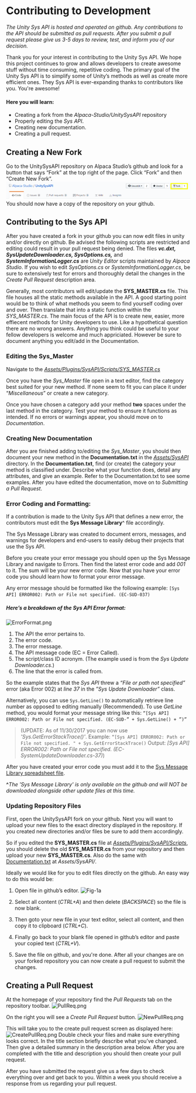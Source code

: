 # Contributing to Development
_The Unity Sys API is hosted and operated on github. Any contributions to the API should be submitted as pull requests. After you submit a pull request please give us 3-5 days to review, test, and inform you of our decision._

Thank you for your interest in contributing to the Unity Sys API. We hope this project continues to grow and allows developers to create awesome stuff without time consuming, repetitive coding. The primary goal of the Unity Sys API is to simplify some of Unity’s methods as well as create more efficient ones. They Sys API is ever-expanding thanks to contributors like you. You're awesome!

#### Here you will learn:
* Creating a fork from the _Alpaca-Studio/UnitySysAPI_ repository 
* Properly editing the _Sys API_.
* Creating new documentation.
* Creating a pull request.

## Creating a New Fork
Go to the UnitySysAPI repository on Alpaca Studio’s github and look for a button that says “Fork” at the top right of the page. 
Click “Fork” and then “Create New Fork”. 
![Fork.png](/Documentation/Images/Fork.png)
You should now have a copy of the repository on your github.

## Contributing to the Sys API
After you have created a fork in your github you can now edit files in unity and/or directly on github. Be advised the following scripts are restricted and editing could result in your pull request being denied.
The files _**vc.dxt, SysUpdateDownloader.cs, SysOptions.cs,**_ and _**SystemInformationLogger.cs**_ are _Unity Editor_ scripts maintained by _Alpaca Studio_. If you wish to edit _SysOptions.cs_ or _SystemInformationLogger.cs_, be sure to extensively test for errors and thoroughly detail the changes in the _Create Pull Request_ description area.

Generally, most contributors will edit/update the **SYS_MASTER.cs** file. This file houses all the static methods available in the API. A good starting point would be to think of what methods you seem to find yourself coding over and over. Then translate that into a static function within the *SYS_MASTER.cs*. The main focus of the API is to create new, easier, more effiecent methods for Unity developers to use. 
Like a hypothetical question there are no wrong answers. Anything you think could be useful to your fellow developers is welcome and much appriciated. However be sure to document anything you edit/add in the Documentation.


### Editing the Sys_Master
Navigate to the [*Assets/Plugins/SysAPI/Scripts/SYS_MASTER.cs*](UnitySysAPI/Source/Assets/Plugins/SysAPI/Scripts/SYS_MASTER.cs)

Once you have the *Sys_Master* file open in a text editor, find the category best suited for your new method. If none seem to fit you can place it under “*Miscellaneous*” or create a new category.

Once you have chosen a category add your method **two** spaces under the last method in the category.
Test your method to ensure it functions as intended. If no errors or warnings appear, you should move on to *Documentation*.


### Creating New Documentation
After you are finished adding to/editing the *Sys_Master*, you should then document your new method in the **Documentation.txt** in the [*Assets/SysAPI*](UnitySysAPI/Source/Assets/SysAPI) directory.
In the **Documentation.txt**, find (or create) the category your method is classified under. 
Describe what your function does, detail any attributes, and give an example. Refer to the Documentation.txt to see some examples.
After you have edited the documentation, move on to *Submitting a Pull Request*.

### Error Coding and Formatting:
If a contribution is made to the Unity Sys API that defines a new error, the contributors must edit the __Sys Message Library__^ file accordingly.

The Sys Message Library was created to document errors, messages, and warnings for developers and end-users to easily debug their projects that use the Sys API.

Before you create your error message you should open up the Sys Message Library and navigate to Errors. Then find the latest error code and add *001* to it. The sum will be your new error code. Now that you have your error code you should learn how to format your error message.

Any error message should be formatted like the following example:
```[Sys API] ERROR002: Path or File not specified. (EC-SUD-037)```

##### Here’s a breakdown of the Sys API Error format:
![ErrorFormat.png](/Documentation/Images/ErrorFormat.png)
1. The API the error pertains to.
2. The error code.
3. The error message.
4. The API message code (EC = Error Called).
5. The script/class ID acronym. (The example used is from the *Sys Update Downloader.cs*.)
6. The line that the error is called from.

So the example states that the _Sys API_ threw a _“File or path not specified”_ error (aka Error 002) at _line 37_ in the _”Sys Update Downloader”_ class.

Alternatively, you can use ```Sys.GetLine()``` to automatically retrieve line number as opposed to editing manually (Recommended). To use *GetLine* method, you would format your message string like this:
```“[Sys API] ERROR002: Path or File not specified. (EC-SUD-” + Sys.GetLine() + ”)”```

>(UPDATE: As of 11/30/2017 you can now use *'Sys.GetErrorStackTrace()'*.
>Example: `“[Sys API] ERROR002: Path or File not specified. " + Sys.GetErrorStackTrace()`
>Output: *[Sys API] ERROR002: Path or File not specified. (EC-SystemUpdateDownloader.cs-37)*)

After you have created your error code you must add it to the [Sys Message Library spreadsheet file](UnitySysAPI/Documentation/Sys%20Message%20Library.xlsx). 

**^**_The 'Sys Message Library' is only available on the github and will NOT be downloaded alongside other update files at this time._


### Updating Repository Files
First, open the UnitySysAPI fork on your github. Next you will want to upload your new files to the exact directory displayed in the repository. If you created new directories and/or files be sure to add them accordingly.

So if you edited the **SYS_MASTER.cs** file at [*Assets/Plugins/SysAPI/Scripts*](UnitySysAPI/Source/Assets/Plugins/SysAPI/Scripts), you should delete the old **SYS_MASTER.cs** from your repository and then upload your new **SYS_MASTER.cs**.
Also do the same with [Documentation.txt](UnitySysAPI/Source/Assets/SysAPI/Documentation.txt) at *Assets/SysAPI/*.

Ideally we would like for you to edit files directly on the github. An easy way to do this would be:
1. Open file in github’s editor.
![Fig-1a](/Documentation/Images/EditFile.png)

2. Select all content (*CTRL+A*) and then delete (*BACKSPACE*) so the file is now blank.
3. Then goto your new file in your text editor, select all content, and then copy it to clipboard (*CTRL+C*).
4. Finally go back to your blank file opened in github’s editor and paste your copied text (*CTRL+V*).
5. Save the file on github, and you're done.
After all your changes are on your forked repository you can now create a pull request to submit the changes.

## Creating a Pull Request
At the homepage of your repository find the *Pull Requests* tab on the repository toolbar.
![PullReq.png](/Documentation/Images/PullReq.png)

On the right you will see a *Create Pull Request* button.
![NewPullReq.png](/Documentation/Images/NewPullReq.png)

This will take you to the create pull request screen as displayed here:
![CreatePullReq.png](/Documentation/Images/CreatePullReq.png)
Double check your files and make sure everything looks correct. In the title section briefly describe what you’ve changed. Then give a detailed summary in the description area below. After you are completed with the title and description you should then create your pull request.

After you have submitted the request give us a few days to check everything over and get back to you. Within a week you should receive a response from us regarding your pull request.
